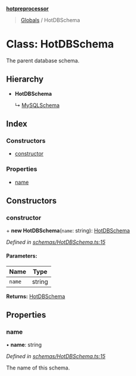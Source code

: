**[hotpreprocessor](../README.md)**

> [Globals](../globals.md) / HotDBSchema

# Class: HotDBSchema

The parent database schema.

## Hierarchy

* **HotDBSchema**

  ↳ [MySQLSchema](mysqlschema.md)

## Index

### Constructors

* [constructor](hotdbschema.md#constructor)

### Properties

* [name](hotdbschema.md#name)

## Constructors

### constructor

\+ **new HotDBSchema**(`name`: string): [HotDBSchema](hotdbschema.md)

*Defined in [schemas/HotDBSchema.ts:15](https://github.com/OurFreeLight/HotPreprocessor/blob/4cb6771/src/schemas/HotDBSchema.ts#L15)*

#### Parameters:

Name | Type |
------ | ------ |
`name` | string |

**Returns:** [HotDBSchema](hotdbschema.md)

## Properties

### name

•  **name**: string

*Defined in [schemas/HotDBSchema.ts:15](https://github.com/OurFreeLight/HotPreprocessor/blob/4cb6771/src/schemas/HotDBSchema.ts#L15)*

The name of this schema.
